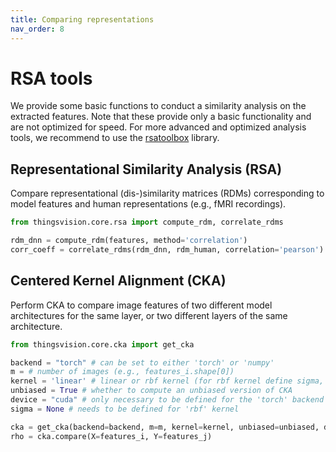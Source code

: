 ```yaml
---
title: Comparing representations
nav_order: 8
---
```


# RSA tools

We provide some basic functions to conduct a similarity analysis on the extracted features. Note that these provide only a basic functionality and are not optimized for speed. For more advanced and optimized analysis tools, we recommend to use the [rsatoolbox](https://rsatoolbox.readthedocs.io/en/latest/) library.

## Representational Similarity Analysis (RSA) 

Compare representational (dis-)similarity matrices (RDMs) corresponding to model features and human representations (e.g., fMRI recordings).

```python
from thingsvision.core.rsa import compute_rdm, correlate_rdms

rdm_dnn = compute_rdm(features, method='correlation')
corr_coeff = correlate_rdms(rdm_dnn, rdm_human, correlation='pearson')
```

## Centered Kernel Alignment (CKA)

Perform CKA to compare image features of two different model architectures for the same layer, or two different layers of the same architecture.

```python
from thingsvision.core.cka import get_cka

backend = "torch" # can be set to either 'torch' or 'numpy'
m = # number of images (e.g., features_i.shape[0])
kernel = 'linear' # linear or rbf kernel (for rbf kernel define sigma, i.e., the width of the Gaussian)
unbiased = True # whether to compute an unbiased version of CKA
device = "cuda" # only necessary to be defined for the 'torch' backend (NumPy runs on CPU only)
sigma = None # needs to be defined for 'rbf' kernel

cka = get_cka(backend=backend, m=m, kernel=kernel, unbiased=unbiased, device=device, sigma=sigma)
rho = cka.compare(X=features_i, Y=features_j)
```
